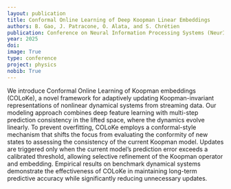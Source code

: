 ```yaml
---
layout: publication
title: Conformal Online Learning of Deep Koopman Linear Embeddings
authors: B. Gao, J. Patracone, O. Alata, and S. Chrétien
publication: Conference on Neural Information Processing Systems (NeurIPS)
year: 2025
doi:
image: True
type: conference
project: physics
nobib: True
---
```



We introduce Conformal Online Learning of Koopman embeddings (COLoKe), a novel framework for adaptively updating Koopman-invariant representations of nonlinear dynamical systems from streaming data. Our modeling approach combines deep feature learning with multi-step prediction consistency in the lifted space, where the dynamics evolve linearly. To prevent overfitting, COLoKe employs a conformal-style mechanism that shifts the focus from evaluating the conformity of new states to assessing the consistency of the current Koopman model. Updates are triggered only when the current model’s prediction error exceeds a calibrated threshold, allowing selective refinement of the Koopman operator and embedding. Empirical results on benchmark dynamical systems demonstrate the effectiveness of COLoKe in maintaining long-term predictive accuracy while significantly reducing unnecessary updates.
